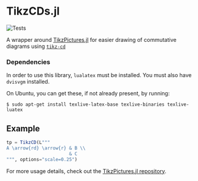 # TikzCDs.jl

![Tests](https://github.com/JuliaTeX/TikzCDs.jl/workflows/Tests/badge.svg)

A wrapper around [TikzPictures.jl](https://github.com/JuliaTeX/TikzPictures.jl)
for easier drawing of commutative diagrams using
[`tikz-cd`](https://www.ctan.org/pkg/tikz-cd)

### Dependencies

In order to use this library, `lualatex` must be installed.
You must also have `dvisvgm` installed.

On Ubuntu, you can get these, if not already present, by running:

```
$ sudo apt-get install texlive-latex-base texlive-binaries texlive-luatex
```

## Example

```julia
tp = TikzCD(L"""
A \arrow{rd} \arrow{r} & B \\
                       & C
""", options="scale=0.25")
```

For more usage details, check out the
[TikzPictures.jl repository](https://github.com/JuliaTeX/TikzPictures.jl).
